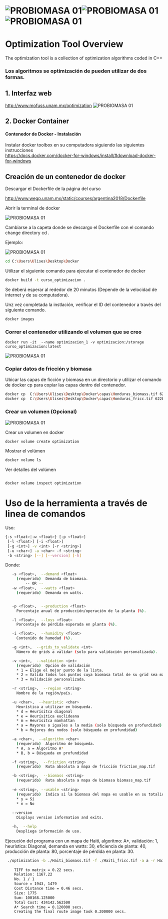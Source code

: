 # ![PROBIOMASA 01](/images/probiomasa01.png)![PROBIOMASA 01](/images/probiomasa02.png)![PROBIOMASA 01](/images/probiomasa03.png)

# Optimization Tool Overview

The optimization tool is a collection of optimization algorithms coded in C++ 

### Los algoritmos se optimización de pueden utilizar de dos formas.

## 1. Interfaz web 
http://www.mofuss.unam.mx/optimization
 ![PROBIOMASA 01](/images/webpage.png) 

## 2. Docker Container 
#### Contenedor de Docker - Instalación
 
 Instalar docker toolbox en su computadora siguiendo las siguientes instrucciones <br />
 https://docs.docker.com/docker-for-windows/install/#download-docker-for-windows
 
 ## Creación de un contenedor de docker
 
 Descargar el Dockerfile de la página del curso
 
 http://www.wegp.unam.mx/static/courses/argentina2018/Dockerfile
 
 Abrir la terminal de docker 
 
 ![PROBIOMASA 01](/images/quick.png) 
 
 Cambiarse a la capeta donde se descargo el Dockerfile con el comando change directory  cd <Directorio>.
 
 Ejemplo:

 ![PROBIOMASA 01](/images/terminal.png) 
 
 ``` bash
 cd C:\Users\Ulises\Desktop\Docker
 ``` 
 Utilizar el siguiente comando para ejecutar el contenedor de docker
 
 ``` bash
 docker build -t curso_optimizacion .
  ```
 
 Se deberá esperar al rededor de 20 minutos (Depende de la velocidad de internet y de su computadora).
 
 Unz vez completada la instlación, verificar el ID del contenedor a través del siguiente comando.
 
  ``` bash
 docker images 
  ```
 

### Correr el contenedor utilizando el volumen que se creo

 ```
docker run -it  --name optimizacion_1 -v optimizacion:/storage curso_optimizacion:latest 
 ```
 
 ![PROBIOMASA 01](/images/run.png) 
 
 ### Copiar datos de fricción y biomasa
 Ubicar las capas de ficción y biomasa en un directorio y utilizar el comando de docker cp para copiar las capas dentro del contenedor.
 
  ``` bash
 docker cp  C:\Users\Ulises\Desktop\Docker\capas\Honduras_biomass.tif 622bdc51d747:\storage 
 docker cp  C:\Users\Ulises\Desktop\Docker\capas\Honduras_fricc.tif 622bdc51d747:\storage 
  ```
 
 
### Crear un volumen (Opcional)
![PROBIOMASA 01](/images/images.png) 
  
 Crear un volumen en docker
 
 ``` bash
 docker volume create optimization
 
  ```
 Mostrar el volúmen
 
 ``` bash
 docker volume ls 
 ```
 
 Ver detalles del volúmen
 
 ``` bash
 
 docker volume inspect optimization
 
 ```

 
 # Uso de la herramienta a través de linea de comandos
 
Uso:
 ``` bash
 {-s <float>|-w <float>} [-p <float>] 
  [-l <float>] [-i <float>]
  [-g <int>] -v <int> [-r <string>]
  [-u <char>] -a <char> -f <string>
  -b <string> [--] [--version] [-h]
```

Donde: 
``` bash
   -s <float>,  --demand <float>
     (requerido)  Demanda de biomasa.
         -- OR --
   -w <float>,  --watts <float>
     (requerido)  Demanda en watts.


   -p <float>,  --production <float>
     Porcentaje anual de producción/operación de la planta (%).

   -l <float>,  --loss <float>
     Porcentaje de pérdida esperada en planta (%).

   -i <float>,  --humidity <float>
     Contenido de humedad (%).

   -g <int>,  --grids_to_validate <int>
     Número de grids a validar (solo para validación personalizada).

   -v <int>,  --validation <int>
     (requerido)  Opción de validación
     * 1 = Elige el mejor punto de la lista.
     * 2 = Valida todos los puntos cuya biomasa total de su grid sea mayor al promedio de todo el mapa.
     * 3 = Validación personalizada.

   -r <string>,  --region <string>
     Nombre de la región/país.

   -u <char>,  --heuristic <char>
     Heurística a utilizar en búsqueda. 
     * d = Heurísitca diagonal
     * e = Heurísitica euclideana
     * m = Heurísitca manhattan
     * a = Mayores o iguales a la media (solo búsqueda en profundidad)
     * b = Mejores dos nodos (solo búsqueda en profundidad)

   -a <char>,  --algorithm <char>
     (requerido)  Algoritmo de búsqueda.
     * A, a = Algoritmo A*
     * B, b = Búsqueda en profundidad

   -f <string>,  --friction <string>
     (requerido)  Ruta absoluta a mapa de fricción friction_map.tif

   -b <string>,  --biomass <string>
     (requerido)  Ruta absoluta a mapa de biomasa biomass_map.tif
     
   -e <string>, --usable <string>
     (requerido)  Indica si la biomasa del mapa es usable en su totalidad o no (ANPs, Waterbodies).
     * y = Sí
     * n = No
    
   --version
     Displays version information and exits.

   -h,  --help
     Despliega información de uso. 
```     
 
Ejecución del programa con un mapa de Haití, algoritmo: A*, validación: 1, heurística: Diagonal, demanda en watts: 30, eficiencia de planta: 40, producción de planta: 80, porcentaje de pérdida en planta: 30. 
``` bash
 ./optimization -b ./Haiti_biomass.tif -f ./Haiti_fricc.tif -a a -r Haiti -v 1 -u d -w 30 -i 40 -p 80 -l 30 -e y
 
    TIFF to matrix = 0.22 secs. 
    Relation: 1167.22
    No. 1 / 1
    Source = 1943, 1479
    Cost Distance time = 0.46 secs.
    Size: 1775
    Sum: 100168.125000
    Total Cost: 434142.562500
    A* Search time = 0.120000 secs.
    Creating the final route image took 0.200000 secs.
    
    
``` 

